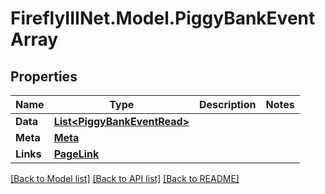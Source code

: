 # FireflyIIINet.Model.PiggyBankEventArray

## Properties

Name | Type | Description | Notes
------------ | ------------- | ------------- | -------------
**Data** | [**List&lt;PiggyBankEventRead&gt;**](PiggyBankEventRead.md) |  | 
**Meta** | [**Meta**](Meta.md) |  | 
**Links** | [**PageLink**](PageLink.md) |  | 

[[Back to Model list]](../README.md#documentation-for-models) [[Back to API list]](../README.md#documentation-for-api-endpoints) [[Back to README]](../README.md)

